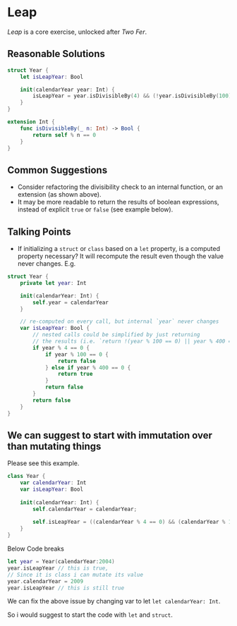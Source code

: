 # Leap

_Leap_ is a core exercise, unlocked after _Two Fer_.

## Reasonable Solutions

```swift
struct Year {
    let isLeapYear: Bool

    init(calendarYear year: Int) {
        isLeapYear = year.isDivisibleBy(4) && (!year.isDivisibleBy(100) || year.isDivisibleBy(400))
    }
}

extension Int {
    func isDivisibleBy(_ n: Int) -> Bool {
        return self % n == 0
    }
}
```

## Common Suggestions

- Consider refactoring the divisibility check to an internal function, or an
  extension (as shown above).
- It may be more readable to return the results of boolean expressions, instead
  of explicit `true` or `false` (see example below).

## Talking Points

- If initializing a `struct` or `class` based on a `let` property, is a computed
  property necessary? It will recompute the result even though the value never
  changes. E.g.
```swift
struct Year {
    private let year: Int

    init(calendarYear: Int) {
        self.year = calendarYear
    }

    // re-computed on every call, but internal `year` never changes
    var isLeapYear: Bool {
        // nested calls could be simplified by just returning
        // the results (i.e. `return !(year % 100 == 0) || year % 400 == 0`)
        if year % 4 == 0 {
            if year % 100 == 0 {
                return false
            } else if year % 400 == 0 {
                return true
            }
            return false
        }
        return false
    }
}
```



## We can suggest to start with immutation over than mutating things

Please see this example. 

```swift 
class Year {
    var calendarYear: Int
    var isLeapYear: Bool
    
    init(calendarYear: Int) {
        self.calendarYear = calendarYear;
        
        self.isLeapYear = ((calendarYear % 4 == 0) && (calendarYear % 100 != 0) || (calendarYear % 400 == 0));
    }
}
```
Below Code breaks
```swift
let year = Year(calendarYear:2004)
year.isLeapYear // this is true, 
// Since it is class i can mutate its value
year.calendarYear = 2009
year.isLeapYear // this is still true
```

We can fix the above issue by changing var to let ``` let calendarYear: Int ```. 

So i would suggest to start the code with ``` let ``` and ``` struct ```.

